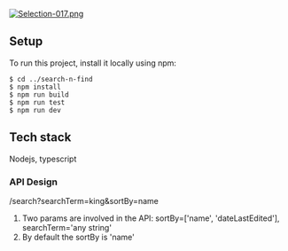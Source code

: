 [![Selection-017.png](https://i.postimg.cc/Dykm8zQb/Selection-017.png)](https://postimg.cc/F1ph6NB9)

## Setup
To run this project, install it locally using npm:

```
$ cd ../search-n-find
$ npm install
$ npm run build
$ npm run test
$ npm run dev
```

## Tech stack
Nodejs, typescript

### API Design

<base-url>/search?searchTerm=king&sortBy=name

1. Two params are involved in the API: sortBy=['name', 'dateLastEdited'], searchTerm='any string'
2. By default the sortBy is 'name'
